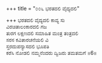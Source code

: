 +++
title = "೦೦೬ ಭರತದಲಿ ವೈದ್ಯದಲಿ"

+++
ಭರತದಲಿ ವೈದ್ಯದಲಿ ಕಾವ್ಯ ಸು  
ವಿರಚಿತಾಲಂಕಾರದಲಿ ಗಜ  
ತುರಗ ಲಕ್ಷಣದಲಿ ಸಮಾಹಿತ ಮಂತ್ರ ತಂತ್ರದಲಿ   
ಸರಸ ಕವಿತಾರಚನೆಯಲಿ ವಿ  
ಸ್ತರದುಪನ್ಯಾಸದಲಿ ಭೂಪತಿ  
ಕರೆಸಿ ನೋಡಲಿ ನಮ್ಮನೆಂದರು ದ್ವಿಜರು ತಮತಮಗೆ     ॥6॥
